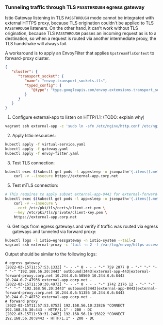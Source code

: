 ### Tunneling traffic through TLS `PASSTHROUGH` egress gateway

Istio Gateway listening in TLS `PASSTHROUGH` mode cannot be integrated with external HTTPS proxy,
because TLS origination couldn't be applied to TLS `PASSTHROUGH` listeners.
On the other hand, it can't work without TLS origination, because TLS `PASSTHROUGH`
passes an incoming request as is to a destination, so when a request is routed via
another intermediate proxy, the TLS handshake will always fail.

A workaround is to apply an EnvoyFilter that applies `UpstreamTlsContext` to forward-proxy cluster.
```json
{
   "cluster": {
      "transport_socket": {
         "name": "envoy.transport_sockets.tls",
         "typed_config": {
            "@type": "type.googleapis.com/envoy.extensions.transport_sockets.tls.v3.UpstreamTlsContext"
         }
      }
   }
}
```

1. Configure external-app to listen on HTTP/1.1: (TODO: explain why)
```sh
vagrant ssh external-app -c 'sudo ln -sfn /etc/nginx/http.conf /etc/nginx/nginx.conf; sudo systemctl restart nginx'
```

2. Apply Istio resources:
```sh
kubectl apply -f virtual-service.yaml
kubectl apply -f gateway.yaml
kubectl apply -f envoy-filter.yaml
```

3. Test TLS connection:
```sh
kubectl exec $(kubectl get pods -l app=sleep -o jsonpath='{.items[].metadata.name}') -c sleep -- \
    curl -v --insecure https://external-app.corp.net
```

5. Test mTLS connection:
```sh
# This requires to apply subset external-app-8443 for external-forward-proxy
kubectl exec $(kubectl get pods -l app=sleep -o jsonpath='{.items[].metadata.name}') -c sleep -- \
    curl -v --insecure \
    --cert /etc/pki/tls/certs/client-crt.pem \
    --key /etc/pki/tls/private/client-key.pem \
    https://external-app.corp.net
```

6. Get logs from egress gateways and verify if traffic was routed via egress gateways
   and tunneled via forward proxy:
```sh
kubectl logs -l istio=egressgateway -n istio-system --tail=2
vagrant ssh external-proxy -c 'tail -n 2 -f /var/log/envoy/https-access.log'
```

Output should be similar to the following logs:
```
# egress gateway
[2022-03-15T11:57:53.133Z] "- - -" 0 - - - "-" 759 2077 8 - "-" "-" "-" "-" "192.168.56.20:3443" outbound|3443|external-app-443|external-forward-proxy.corp.net 10.244.0.6:50560 10.244.0.6:8443 10.244.0.7:47936 external-app.corp.net -
[2022-03-15T11:59:30.497Z] "- - -" 0 - - - "-" 1742 2176 12 - "-" "-" "-" "-" "192.168.56.20:3443" outbound|3443|external-app-8443|external-forward-proxy.corp.net 10.244.0.6:51356 10.244.0.6:8443 10.244.0.7:48732 external-app.corp.net -
# forward proxy
[2022-03-15T11:57:53.875Z] 192.168.56.10:23826 "CONNECT 192.168.56.30:443 - HTTP/1.1" - 200 - DC
[2022-03-15T11:59:31.240Z] 192.168.56.10:15822 "CONNECT 192.168.56.30:8443 - HTTP/1.1" - 200 - DC
```

